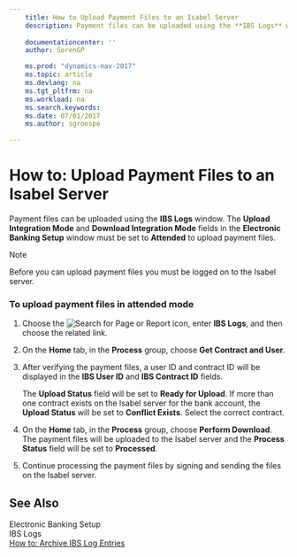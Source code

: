 ```yaml
---
    title: How to Upload Payment Files to an Isabel Server 
    description: Payment files can be uploaded using the **IBS Logs** window. The **Upload Integration Mode** and **Download Integration Mode** fields in the **Electronic Banking Setup** window must be set to **Attended** to upload payment files.
    
    documentationcenter: ''
    author: SorenGP

    ms.prod: "dynamics-nav-2017"
    ms.topic: article
    ms.devlang: na
    ms.tgt_pltfrm: na
    ms.workload: na
    ms.search.keywords:
    ms.date: 07/01/2017
    ms.author: sgroespe

---
```

# How to: Upload Payment Files to an Isabel Server
Payment files can be uploaded using the **IBS Logs** window. The **Upload Integration Mode** and **Download Integration Mode** fields in the **Electronic Banking Setup** window must be set to **Attended** to upload payment files.  
  
> [!NOTE]  
>  Before you can upload payment files you must be logged on to the Isabel server.  
  
### To upload payment files in attended mode  
  
1.  Choose the ![Search for Page or Report](media/ui-search/search_small.png "Search for Page or Report icon") icon, enter **IBS Logs**, and then choose the related link.  
  
2.  On the **Home** tab, in the **Process** group, choose **Get Contract and User**.  
  
3.  After verifying the payment files, a user ID and contract ID will be displayed in the **IBS User ID** and **IBS Contract ID** fields.  
  
     The **Upload Status** field will be set to **Ready for Upload**. If more than one contract exists on the Isabel server for the bank account, the **Upload Status** will be set to **Conflict Exists**. Select the correct contract.  
  
4.  On the **Home** tab, in the **Process** group, choose **Perform Download**. The payment files will be uploaded to the Isabel server and the **Process Status** field will be set to **Processed**.  
  
5.  Continue processing the payment files by signing and sending the files on the Isabel server.  
  
## See Also  
 Electronic Banking Setup   
 IBS Logs   
 [How to: Archive IBS Log Entries](how-to-archive-ibs-log-entries.md)